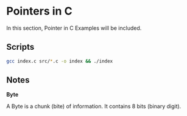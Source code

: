# Pointers in C

In this section, Pointer in C Examples will be included.

## Scripts

```bash
gcc index.c src/*.c -o index && ./index
```

## Notes

**Byte**

A Byte is a chunk (bite) of information. It contains 8 bits (binary digit).